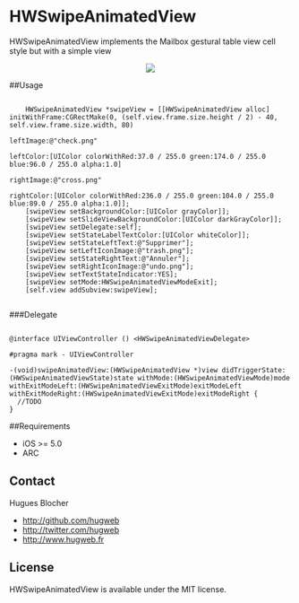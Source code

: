 HWSwipeAnimatedView
===================

HWSwipeAnimatedView implements the Mailbox gestural table view cell style but with a simple view

<p align="center"><img src="https://github.com/hugweb/HWSwipeAnimatedView/blob/master/example/HWSwipeAnimatedView/Assets/example.gif"/></p>

##Usage

```objc

    HWSwipeAnimatedView *swipeView = [[HWSwipeAnimatedView alloc] initWithFrame:CGRectMake(0, (self.view.frame.size.height / 2) - 40, self.view.frame.size.width, 80)
                                                                      leftImage:@"check.png"
                                                                      leftColor:[UIColor colorWithRed:37.0 / 255.0 green:174.0 / 255.0 blue:96.0 / 255.0 alpha:1.0]
                                                                     rightImage:@"cross.png"
                                                                     rightColor:[UIColor colorWithRed:236.0 / 255.0 green:104.0 / 255.0 blue:89.0 / 255.0 alpha:1.0]];
    [swipeView setBackgroundColor:[UIColor grayColor]];
    [swipeView setSlideViewBackgroundColor:[UIColor darkGrayColor]];
    [swipeView setDelegate:self];
    [swipeView setStateLabelTextColor:[UIColor whiteColor]];
    [swipeView setStateLeftText:@"Supprimer"];
    [swipeView setLeftIconImage:@"trash.png"];
    [swipeView setStateRightText:@"Annuler"];
    [swipeView setRightIconImage:@"undo.png"];
    [swipeView setTextStateIndicator:YES];
    [swipeView setMode:HWSwipeAnimatedViewModeExit];
    [self.view addSubview:swipeView];
    
```

###Delegate

```objc

@interface UIViewController () <HWSwipeAnimatedViewDelegate>

```

```objc
#pragma mark - UIViewController

-(void)swipeAnimatedView:(HWSwipeAnimatedView *)view didTriggerState:(HWSwipeAnimatedViewState)state withMode:(HWSwipeAnimatedViewMode)mode withExitModeLeft:(HWSwipeAnimatedViewExitMode)exitModeLeft withExitModeRight:(HWSwipeAnimatedViewExitMode)exitModeRight {
  //TODO
}

```

##Requirements
- iOS >= 5.0
- ARC

## Contact

Hugues Blocher

- http://github.com/hugweb
- http://twitter.com/hugweb
- http://www.hugweb.fr

## License

HWSwipeAnimatedView is available under the MIT license.
